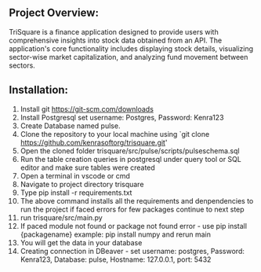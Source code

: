 ## Project Overview:

TriSquare is a finance application designed to provide users with comprehensive insights into stock data obtained from an API. The application's core functionality includes displaying stock details, visualizing sector-wise market capitalization, and analyzing fund movement between sectors.

## Installation:

1. Install git https://git-scm.com/downloads
2. Install Postgresql set username: Postgres, Password: Kenra123
3. Create Database named pulse.
4. Clone the repository to your local machine using `git clone https://github.com/kenrasoftorg/trisquare.git'
5. Open the cloned folder trisquare/src/pulse/scripts/pulseschema.sql
6. Run the table creation queries in postgresql under query tool or SQL editor and make sure tables were created
7. Open a terminal in vscode or cmd
8. Navigate to project directory trisquare
9. Type pip install -r requirements.txt
10. The above command installs all the requirements and denpendencies to run the project if faced errors for few packages continue to next step
11. run trisquare/src/main.py
12. If paced module not found or package not found error - use pip install {packagename} example: pip install numpy and rerun main
13. You will get the data in your database
14. Creating connection in DBeaver - set username: postgres, Password: Kenra123, Database: pulse, Hostname: 127.0.0.1, port: 5432
